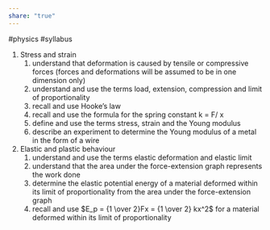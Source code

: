 ```yaml
---
share: "true"
---
```

#physics #syllabus 
1. Stress and strain
	1. understand that deformation is caused by tensile or compressive forces (forces and deformations will be assumed to be in one dimension only) 
	2. understand and use the terms load, extension, compression and limit of proportionality 
	3. recall and use Hooke’s law 
	4. recall and use the formula for the spring constant k = F/ x 
	5. define and use the terms stress, strain and the Young modulus 
	6. describe an experiment to determine the Young modulus of a metal in the form of a wire
2. Elastic and plastic behaviour
	1. understand and use the terms elastic deformation and elastic limit
	2. understand that the area under the force-extension graph represents the work done
	3. determine the elastic potential energy of a material deformed within its limit of proportionality from the area under the force-extension graph
	4. recall and use $E_p = {1 \over 2}Fx = {1 \over 2} kx^2$ for a material deformed within its limit of proportionality

